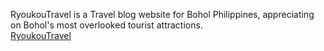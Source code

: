 RyoukouTravel is a Travel blog website for Bohol Philippines, appreciating on Bohol's most overlooked tourist attractions.  
<a href ="https://joshua-a69.github.io/RyoukouTravel-website-School-Project/LogInPage.html">RyoukouTravel</a>

